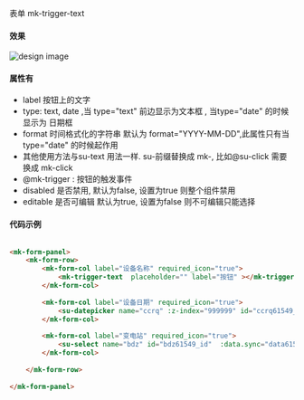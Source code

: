 表单 mk-trigger-text

#### 效果

![design image](https://git.365power.cn/jialx/documents/raw/master/images/trigger-text-01.png)

#### 属性有
* label 按钮上的文字
* type: text, date ,当 type="text" 前边显示为文本框 , 当type="date" 的时候显示为 日期框
* format 时间格式化的字符串 默认为 format="YYYY-MM-DD",此属性只有当type="date" 的时候起作用
* 其他使用方法与su-text 用法一样.   su-前缀替换成 mk-, 比如@su-click 需要换成 mk-click
* @mk-trigger : 按钮的触发事件
* disabled 是否禁用, 默认为false, 设置为true 则整个组件禁用
* editable 是否可编辑 默认为true, 设置为false 则不可编辑只能选择

#### 代码示例

``` html

<mk-form-panel>
    <mk-form-row>
        <mk-form-col label="设备名称" required_icon="true">
            <mk-trigger-text  placeholder="" label="按钮" ></mk-trigger-text>
        </mk-form-col>
        
        <mk-form-col label="设备日期" required_icon="true">
            <su-datepicker name="ccrq" :z-index="999999" id="ccrq61549_id" format="YYYY-MM-DD"  :data.sync="data61549.ccrq" ></su-datepicker>
        </mk-form-col>
        
        <mk-form-col label="变电站" required_icon="true">
            <su-select name="bdz" id="bdz61549_id"  :data.sync="data61549.bdz" :data-source='[{"value":"0b0726e081d342c0a5e4fee93e751fde","label":"220kV万林变电站1","checked":null},{"value":"c7663de57d594b438da310e7d2d3ea50","label":"220kV清河变电站1","checked":null}]' @su-change=""   ></su-select>
        </mk-form-col>
        
    </mk-form-row>
    
</mk-form-panel>

```